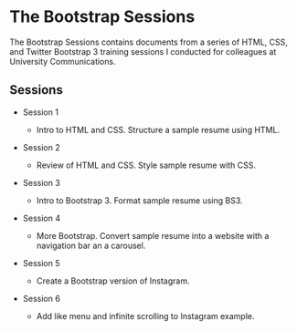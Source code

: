 # The Bootstrap Sessions

The Bootstrap Sessions contains documents from a series of HTML, CSS, and Twitter Bootstrap 3 training sessions I conducted for colleagues at University Communications.

## Sessions

- Session 1

  - Intro to HTML and CSS. Structure a sample resume using HTML.

- Session 2

  - Review of HTML and CSS. Style sample resume with CSS.
  
- Session 3

  - Intro to Bootstrap 3. Format sample resume using BS3.
  
- Session 4
  
  - More Bootstrap. Convert sample resume into a website with a navigation bar an a carousel.

- Session 5

	- Create a Bootstrap version of Instagram.

- Session 6

	- Add like menu and infinite scrolling to Instagram example.
